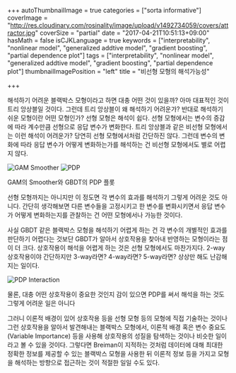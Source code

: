 +++
autoThumbnailImage = true
categories = ["sorta informative"]
coverImage = "http://res.cloudinary.com/rosinality/image/upload/v1492734059/covers/attractor.jpg"
coverSize = "partial"
date = "2017-04-21T10:51:13+09:00"
hasMath = false
isCJKLanguage = true
keywords = ["interpretability", "nonlinear model", "generalized addtive model", "gradient boosting", "partial dependence plot"]
tags = ["interpretability", "nonlinear model", "generalized addtive model", "gradient boosting", "partial dependence plot"]
thumbnailImagePosition = "left"
title = "비선형 모형의 해석가능성"

+++

해석하기 어려운 블랙박스 모형이라고 하면 대충 어떤 것이 있을까? 아마 대표적인 것이 트리 앙상블일 것이다. 그런데 트리 앙상블이 왜 해석하기 어려운가? 반대로 해석하기 쉬운 모형이란 어떤 모형인가? 선형 모형은 해석이 쉽다. 선형 모형에서는 변수의 증감에 따라 계수만큼 선형으로 응답 변수가 변화한다. 트리 앙상블과 같은 비선형 모형에서는 이런 해석이 어려운가? 당연히 선형 모형에서처럼 간단하진 않다. 그런데 변수의 변화에 따라 응답 변수가 어떻게 변화하는가를 해석하는 건 비선형 모형에서도 별로 어렵지 않다.

![GAM Smoother](http://res.cloudinary.com/rosinality/image/upload/v1492734059/interpretability/california4.png)
![PDP](http://res.cloudinary.com/rosinality/image/upload/v1492734059/interpretability/pdp.png)

GAM의 Smoother와 GBDT의 PDP 플롯

선형 모형까지는 아니지만 이 정도면 각 변수의 효과를 해석하기 그렇게 어려운 것도 아니다. 간단히 생각해보면 다른 변수들을 고정시키고 한 변수를 변화시키면서 응답 변수가 어떻게 변화하는지를 관찰하는 건 어떤 모형에서나 가능한 것이다.

사실 GBDT 같은 블랙박스 모형을 해석하기 어렵게 하는 건 각 변수의 개별적인 효과를 판단하기 어렵다는 것보단 GBDT가 알아서 상호작용을 찾아내 반영하는 모형이라는 점이 더 크다. 상호작용이 해석을 어렵게 하는 것은 선형 모형에서도 마찬가지다. 2-way 상호작용이야 간단하지만 3-way라면? 4-way라면? 5-way라면? 상상만 해도 난감해지는 일이다.

![PDP Interaction](http://res.cloudinary.com/rosinality/image/upload/v1492734059/interpretability/pdp-interaction.png)

물론, 대충 어떤 상호작용이 중요한 것인지 감이 있으면 PDP를 써서 해석을 하는 것도 그렇게 어려운 일은 아니다

그러니 이론적 배경이 있어 상호작용 등을 선형 모형 등의 모형에 직접 기술하는 것이나 그런 상호작용을 알아서 발견해내는 블랙박스 모형에서, 이론적 배경 혹은 변수 중요도(Variable Importance) 등을 사용해 상호작용의 성질을 탐색하는 것이나 비슷한 일이라고 볼 수 있을 것이다. 그렇다면 Breiman이 지적하는 것처럼 데이터에 대해 최대한 정확한 정보를 제공할 수 있는 블랙박스 모형을 사용한 뒤 이론적 정보 등을 가지고 모형을 해석하는 방향으로 접근하는 것이 적절한 일일 수도 있다.